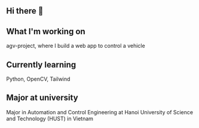 ## Hi there 👋

<!--
**sondhg/sondhg** is a ✨ _special_ ✨ repository because its `README.md` (this file) appears on your GitHub profile.

Here are some ideas to get you started:

- 🔭 I’m currently working on ...
- 🌱 I’m currently learning ...
- 👯 I’m looking to collaborate on ...
- 🤔 I’m looking for help with ...
- 💬 Ask me about ...
- 📫 How to reach me: ...
- 😄 Pronouns: ...
- ⚡ Fun fact: ...
-->
## What I'm working on

agv-project, where I build a web app to control a vehicle

## Currently learning

Python, OpenCV, Tailwind

## Major at university

Major in Automation and Control Engineering at Hanoi University of Science and Technology (HUST) in Vietnam

